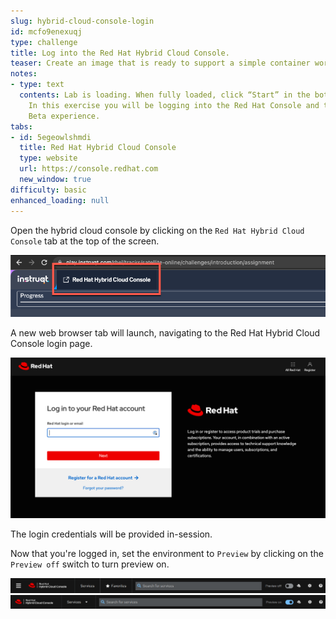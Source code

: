```yaml
---
slug: hybrid-cloud-console-login
id: mcfo9enexuqj
type: challenge
title: Log into the Red Hat Hybrid Cloud Console.
teaser: Create an image that is ready to support a simple container workflow.
notes:
- type: text
  contents: Lab is loading. When fully loaded, click “Start” in the bottom right.
    In this exercise you will be logging into the Red Hat Console and turning on the
    Beta experience.
tabs:
- id: 5egeowlshmdi
  title: Red Hat Hybrid Cloud Console
  type: website
  url: https://console.redhat.com
  new_window: true
difficulty: basic
enhanced_loading: null
---
```

<!-- markdownlint-disable MD033 -->
Open the hybrid cloud console by clicking on the `Red Hat Hybrid Cloud Console` tab at the top of the screen.

![Red Hat Hybrid Cloud Console Tab](../assets/rh-hybrid-cloud-console-tab.png)

A new web browser tab will launch, navigating to the Red Hat Hybrid Cloud Console login page.

![Cloud Console Login Page](../assets/rhcloudconsoleloginpage.png)

The login credentials will be provided in-session.

Now that you're logged in, set the environment to `Preview` by clicking on the `Preview off` switch to turn preview on.

![previewoff](../assets/preview_off.png)
![previewon](../assets/preview_on.png)
